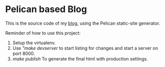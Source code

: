 Pelican based Blog
==================

This is the source code of my [blog][], using the Pelican static-site generator.

Reminder of how to use this project:

1. Setup the virtualenv.
2. Use *"make devserver* to start listing for changes and start a server on port 8000.
3. *make publish* To generate the final html with production settings.

  [blog]: http://blog.daniloshiga.com

